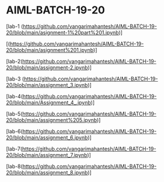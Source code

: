 
# AIML-BATCH-19-20
[lab-1 (https://github.com/vangarimahantesh/AIML-BATCH-19-20/blob/main/asignment-1%20part%201.ipynb)]

[(https://github.com/vangarimahantesh/AIML-BATCH-19-20/blob/main/asignment%201.ipynb)]

[lab-2(https://github.com/vangarimahantesh/AIML-BATCH-19-20/blob/main/assignment-2.ipynb)]

[lab-3 (https://github.com/vangarimahantesh/AIML-BATCH-19-20/blob/main/assignment_3.ipynb)]

[lab-4(https://github.com/vangarimahantesh/AIML-BATCH-19-20/blob/main/Assignment_4_.ipynb)]

[lab-5(https://github.com/vangarimahantesh/AIML-BATCH-19-20/blob/main/assignment%205.ipynb)]

[lab-6(https://github.com/vangarimahantesh/AIML-BATCH-19-20/blob/main/assignment_6.ipynb)]

[lab-7(https://github.com/vangarimahantesh/AIML-BATCH-19-20/blob/main/assignment_7.ipynb)]

[lab-8(https://github.com/vangarimahantesh/AIML-BATCH-19-20/blob/main/assignment_8.ipynb)]
